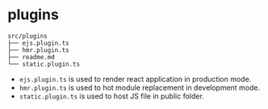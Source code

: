# plugins

```
src/plugins
├── ejs.plugin.ts
├── hmr.plugin.ts
├── readme.md
└── static.plugin.ts
```

- `ejs.plugin.ts` is used to render react application in production mode.
- `hmr.plugin.ts` is used to hot module replacement in development mode.
- `static.plugin.ts` is used to host JS file in public folder.